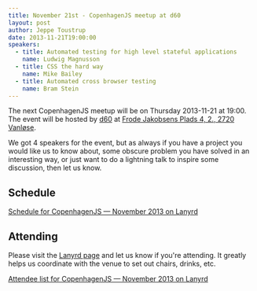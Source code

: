 ```yaml
---
title: November 21st - CopenhagenJS meetup at d60
layout: post
author: Jeppe Toustrup
date: 2013-11-21T19:00:00
speakers:
  - title: Automated testing for high level stateful applications
    name: Ludwig Magnusson
  - title: CSS the hard way
    name: Mike Bailey
  - title: Automated cross browser testing
    name: Bram Stein
---
```


The next CopenhagenJS meetup will be on Thursday 2013-11-21 at 19:00. The event will be hosted by [d60](http://www.d60.dk/) at [Frode Jakobsens Plads 4, 2., 2720 Vanløse](http://goo.gl/maps/f4i7K).

We got 4 speakers for the event, but as always if you have a project you would like us to know about, some obscure problem you have solved in an interesting way, or just want to do a lightning talk to inspire some discussion, then let us know.

## Schedule

<div class="lanyrd-target-schedule">
    <a href="http://lanyrd.com/2013/copenhagenjs-november/schedule/"
        class="lanyrd-schedule"
        data-lanyrd-abstracts
        data-lanyrd-truncateabstracts="50"
        data-lanyrd-speakers
        data-lanyrd-speakerlabels>
        Schedule for CopenhagenJS — November 2013 on Lanyrd
    </a>
</div>

## Attending

Please visit the [Lanyrd page](http://lanyrd.com/2013/copenhagenjs-november/) and let us know if you're attending. It greatly helps us coordinate with the venue to set out chairs, drinks, etc.

<div class="lanyrd-target-participants">
    <a href="http://lanyrd.com/2013/copenhagenjs-november/attendees/"
        class="lanyrd-participants"
        data-lanyrd-limit="30">
        Attendee list for CopenhagenJS — November 2013 on Lanyrd
    </a>
</div>
